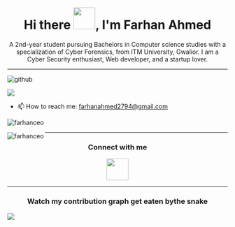 <h1 align="center"> Hi there <img height="50" width="50" src="https://raw.githubusercontent.com/nixin72/nixin72/master/wave.gif">, I'm Farhan Ahmed</h1>

<!--
**FarhanCeo/FarhanCeo** is a ✨ _special_ ✨ repository because its `README.md` (this file) appears on your GitHub profile.

Here are some ideas to get you started:

- 🔭 I’m currently working on ...
- 🌱 I’m currently learning ...
- 👯 I’m looking to collaborate on ...
- 🤔 I’m looking for help with ...
- 💬 Ask me about ...

- 😄 Pronouns: ...
- ⚡ Fun fact: ...
-->
<p align ="center">
A 2nd-year student pursuing Bachelors in Computer science studies with a specialization of Cyber Forensics, from ITM University, Gwalior. I am a Cyber Security enthusiast, Web developer, and a startup lover.</p><hr>
<p align="left"> <img src="https://komarev.com/ghpvc/?username=FarhanCeo&label=Profile%20views&color=0e75b6&style=flat" alt="github" /> </p>



<img src="https://github-readme-stats.vercel.app/api?username=farhanceo&&show_icons=true&title_color=a82eb8&icon_color=ffea00&text_color=03f8fc&bg_color=151515">

- 📫 How to reach me: farhanahmed2794@gmail.com

<p><img align="left" src="https://github-readme-streak-stats.herokuapp.com?user=farhanceo&theme=radical&date_format=M%20j%5B%2C%20Y%5D" alt="farhanceo" /></p><br>

<p><img align="left" src="https://github-readme-stats.vercel.app/api/top-langs?username=farhanceo&show_icons=true&locale=en&layout=compact" alt="farhanceo" /></p> 


<hr>

<h3 align="center">Connect with me</h3>
  <p align="center">
<a  href="https://www.linkedin.com/in/farhanahmedindia/"><img align="center" width="50" height="50" src="https://camo.githubusercontent.com/29d6539c6be921530ca7e14266fcd8ef1d456400473b3b916923d29bc1dc8555/68747470733a2f2f696d672e69636f6e73382e636f6d2f637574652d636c69706172742f36342f3030303030302f6c696e6b6564696e2e706e67"></a>
  </p>
<hr>
  <h3 align="center">Watch my contribution graph get eaten bythe snake</h3>
  <img src="https://github.com/FarhanCeo/FarhanCeo/blob/output/github-contribution-grid-snake.gif">
